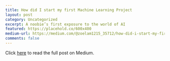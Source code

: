 ```yaml
---
title: How did I start my first Machine Learning Project
layout: post
category: Uncategorized
excerpt: A noobie’s first exposure to the world of AI
featured: https://placehold.co/600x400
medium-url: https://medium.com/@zoelam1215_35712/how-did-i-start-my-first-machine-learning-project-b05c6c31bc57
comments: false
---
```

Click <a href="javascript:void(0)" id="medium-link">here</a> to read the full post on Medium.
